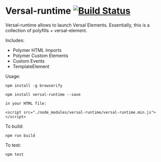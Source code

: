 # Versal-runtime [![Build Status](https://travis-ci.org/Versal/versal-runtime.svg?branch=master)](https://travis-ci.org/Versal/versal-runtime)

Versal-runtime allows to launch Versal Elements. Essentially, this is a collection of polyfills + versal-element.

Includes:
- Polymer HTML Imports
- Polymer Custom Elements
- Custom Events
- TemplateElement

Usage:

	npm install -g browserify

    npm install versal-runtime --save

    in your HTML file:

    <script src="./node_modules/versal-runtime/versal-runtime.min.js"></script>

To build:

    npm run build

To test:

    npm test
